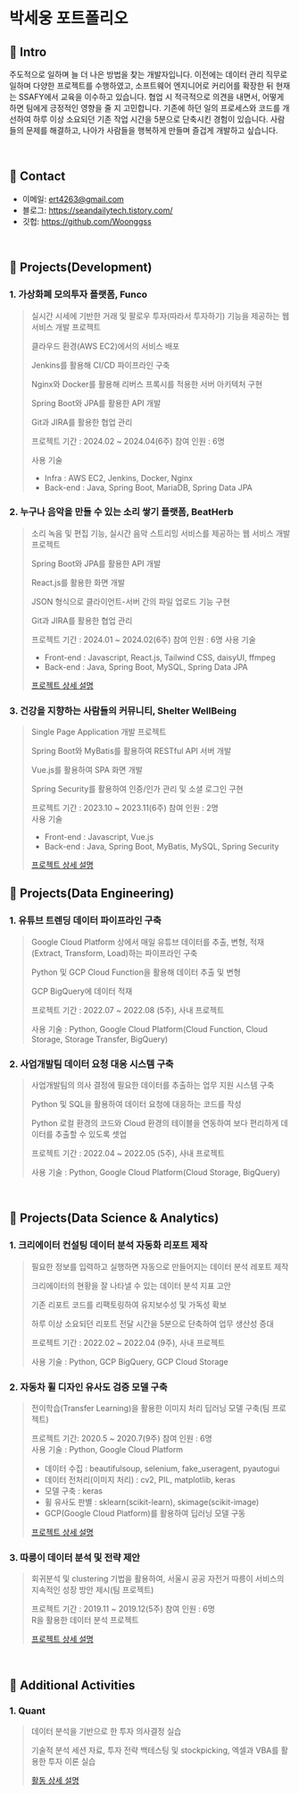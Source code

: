 # 박세웅 포트폴리오

## :pushpin: Intro
주도적으로 일하며 늘 더 나은 방법을 찾는 개발자입니다. 이전에는 데이터 관리 직무로 일하며 다양한 프로젝트를 수행하였고, 소프트웨어 엔지니어로 커리어를 확장한 뒤 현재는 SSAFY에서 교육을 이수하고 있습니다. 협업 시 적극적으로 의견을 내면서, 어떻게 하면 팀에게 긍정적인 영향을 줄 지 고민합니다. 기존에 하던 일의 프로세스와 코드를 개선하여 하루 이상 소요되던 기존 작업 시간을 5분으로 단축시킨 경험이 있습니다. 사람들의 문제를 해결하고, 나아가 사람들을 행복하게 만들며 즐겁게 개발하고 싶습니다.

</br>

## :pushpin: Contact
- 이메일: ert4263@gmail.com
- 블로그: https://seandailytech.tistory.com/
- 깃헙: https://github.com/Woonggss

</br>

## :pushpin: Projects(Development)

### 1. 가상화폐 모의투자 플랫폼, Funco
>실시간 시세에 기반한 거래 및 팔로우 투자(따라서 투자하기) 기능을 제공하는 웹 서비스 개발 프로젝트
>
>클라우드 환경(AWS EC2)에서의 서비스 배포
>
>Jenkins를 활용해 CI/CD 파이프라인 구축
>
>Nginx와 Docker를 활용해 리버스 프록시를 적용한 서버 아키텍처 구현
>
>Spring Boot와 JPA를 활용한 API 개발
>
>Git과 JIRA를 활용한 협업 관리
>
>프로젝트 기간 : 2024.02 ~ 2024.04(6주)
>참여 인원 : 6명
>
>사용 기술
>- Infra : AWS EC2, Jenkins, Docker, Nginx 
>- Back-end : Java, Spring Boot, MariaDB, Spring Data JPA


### 2. 누구나 음악을 만들 수 있는 소리 쌓기 플랫폼, BeatHerb
>소리 녹음 및 편집 기능, 실시간 음악 스트리밍 서비스를 제공하는 웹 서비스 개발 프로젝트
>
>Spring Boot와 JPA를 활용한 API 개발
>
>React.js를 활용한 화면 개발
>
>JSON 형식으로 클라이언트-서버 간의 파일 업로드 기능 구현
>
>Git과 JIRA를 활용한 협업 관리
>
>
>프로젝트 기간 : 2024.01 ~ 2024.02(6주)
>참여 인원 : 6명
>사용 기술
>- Front-end : Javascript, React.js, Tailwind CSS, daisyUI, ffmpeg
>- Back-end : Java, Spring Boot, MySQL, Spring Data JPA
>
>[프로젝트 상세 설명](https://github.com/Woonggss/beatherb)

### 3. 건강을 지향하는 사람들의 커뮤니티, Shelter WellBeing
>Single Page Application 개발 프로젝트
>
>Spring Boot와 MyBatis를 활용하여 RESTful API 서버 개발
>
>Vue.js를 활용하여 SPA 화면 개발
>
>Spring Security를 활용하여 인증/인가 관리 및 소셜 로그인 구현
>
>프로젝트 기간 : 2023.10 ~ 2023.11(6주)
>참여 인원 : 2명  
>사용 기술
>- Front-end : Javascript, Vue.js
>- Back-end : Java, Spring Boot, MyBatis, MySQL, Spring Security
>  
>[프로젝트 상세 설명](https://nonchalant-peony-9fc.notion.site/Shelter-WellBeing-ac507c6f3ef645f68d97799ba6427a5e)




## :pushpin: Projects(Data Engineering)

### 1. 유튜브 트렌딩 데이터 파이프라인 구축
>Google Cloud Platform 상에서 매일 유튜브 데이터를 추출, 변형, 적재(Extract, Transform, Load)하는 파이프라인 구축
>
>Python 및 GCP Cloud Function을 활용해 데이터 추출 및 변형
>
>GCP BigQuery에 데이터 적재
>
>프로젝트 기간 : 2022.07 ~ 2022.08 (5주), 사내 프로젝트
>
>사용 기술 : Python, Google Cloud Platform(Cloud Function, Cloud Storage, Storage Transfer, BigQuery)


### 2. 사업개발팀 데이터 요청 대응 시스템 구축
>사업개발팀의 의사 결정에 필요한 데이터를 추출하는 업무 지원 시스템 구축
>
>Python 및 SQL을 활용하여 데이터 요청에 대응하는 코드를 작성
>
>Python 로컬 환경의 코드와 Cloud 환경의 테이블을 연동하여 보다 편리하게 데이터를 추출할 수 있도록 셋업
>
>프로젝트 기간 : 2022.04 ~ 2022.05 (5주), 사내 프로젝트
>
>사용 기술 : Python, Google Cloud Platform(Cloud Storage, BigQuery)

</br>

## :pushpin: Projects(Data Science & Analytics)

### 1. 크리에이터 컨설팅 데이터 분석 자동화 리포트 제작
>필요한 정보를 입력하고 실행하면 자동으로 만들어지는 데이터 분석 레포트 제작
>
>크리에이터의 현황을 잘 나타낼 수 있는 데이터 분석 지표 고안
>
>기존 리포트 코드를 리팩토링하여 유지보수성 및 가독성 확보
>
>하루 이상 소요되던 리포트 전달 시간을 5분으로 단축하여 업무 생산성 증대
>
>프로젝트 기간 : 2022.02 ~ 2022.04 (9주), 사내 프로젝트
>  
>사용 기술 : Python, GCP BigQuery, GCP Cloud Storage


### 2. 자동차 휠 디자인 유사도 검증 모델 구축
>전이학습(Transfer Learning)을 활용한 이미지 처리 딥러닝 모델 구축(팀 프로젝트)
>
>프로젝트 기간: 2020.5 ~ 2020.7(9주)
>참여 인원 : 6명  
>사용 기술 : Python, Google Cloud Platform
>- 데이터 수집 : beautifulsoup, selenium, fake_useragent, pyautogui
>- 데이터 전처리(이미지 처리) : cv2, PIL, matplotlib, keras
>- 모델 구축 : keras
>- 휠 유사도 판별 : sklearn(scikit-learn), skimage(scikit-image) 
>- GCP(Google Cloud Platform)를 활용하여 딥러닝 모델 구동  
>  
>[프로젝트 상세 설명](https://github.com/Woonggss/2020-deep-learning-project)


### 3. 따릉이 데이터 분석 및 전략 제안
>회귀분석 및 clustering 기법을 활용하여, 서울시 공공 자전거 따릉이 서비스의 지속적인 성장 방안 제시(팀 프로젝트)
>
>프로젝트 기간 : 2019.11 ~ 2019.12(5주)
>참여 인원 : 6명  
>R을 활용한 데이터 분석 프로젝트
>  
>  
>[프로젝트 상세 설명](https://github.com/Woonggss/2019-data-project)

<br>


## :pushpin: Additional Activities

### 1. Quant
>데이터 분석을 기반으로 한 투자 의사결정 실습
>
>기술적 분석 세션 자료, 투자 전략 백테스팅 및 stockpicking, 엑셀과 VBA를 활용한 투자 이론 실습
>
>[활동 상세 설명](https://github.com/Woonggss/Quant)
